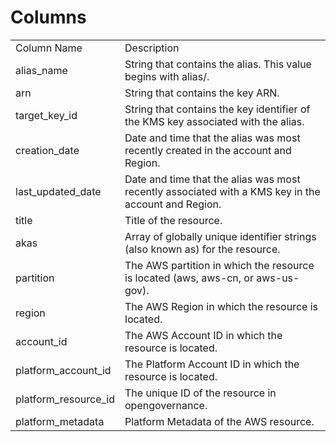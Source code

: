 # Columns  

<table>
	<tr><td>Column Name</td><td>Description</td></tr>
	<tr><td>alias_name</td><td>String that contains the alias. This value begins with alias/.</td></tr>
	<tr><td>arn</td><td>String that contains the key ARN.</td></tr>
	<tr><td>target_key_id</td><td>String that contains the key identifier of the KMS key associated with the alias.</td></tr>
	<tr><td>creation_date</td><td>Date and time that the alias was most recently created in the account and Region.</td></tr>
	<tr><td>last_updated_date</td><td>Date and time that the alias was most recently associated with a KMS key in the account and Region.</td></tr>
	<tr><td>title</td><td>Title of the resource.</td></tr>
	<tr><td>akas</td><td>Array of globally unique identifier strings (also known as) for the resource.</td></tr>
	<tr><td>partition</td><td>The AWS partition in which the resource is located (aws, aws-cn, or aws-us-gov).</td></tr>
	<tr><td>region</td><td>The AWS Region in which the resource is located.</td></tr>
	<tr><td>account_id</td><td>The AWS Account ID in which the resource is located.</td></tr>
	<tr><td>platform_account_id</td><td>The Platform Account ID in which the resource is located.</td></tr>
	<tr><td>platform_resource_id</td><td>The unique ID of the resource in opengovernance.</td></tr>
	<tr><td>platform_metadata</td><td>Platform Metadata of the AWS resource.</td></tr>
</table>